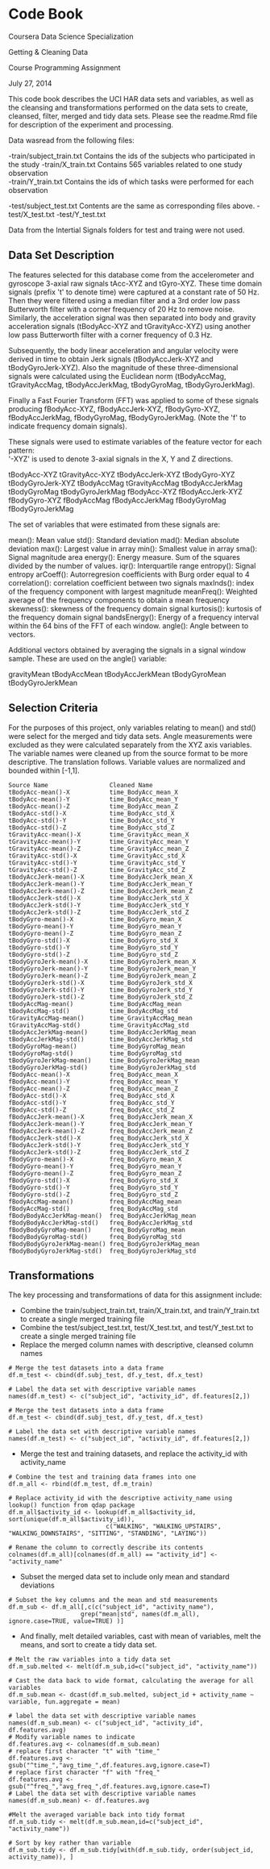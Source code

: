 Code Book
========================================================
Coursera Data Science Specialization

Getting & Cleaning Data

Course Programming Assignment

July 27, 2014

This code book describes the UCI HAR data sets and variables, as well as the cleansing and transformations performed on the data sets to create, cleansed, filter, merged and tidy data sets.  Please see the readme.Rmd file for description of the experiment and processing.

Data wasread from the following files:

-train/subject_train.txt    Contains the ids of the subjects who participated in the study
-train/X_train.txt          Contains 565 variables related to one study observation    
-train/Y_train.txt          Contains the ids of which tasks were performed for each observation

-test/subject_test.txt      Contents are the same as corresponding files above.
-test/X_test.txt
-test/Y_test.txt

Data from the Intertial Signals folders for test and traing were not used.

Data Set Description
--------------------

The features selected for this database come from the accelerometer and gyroscope 3-axial raw signals tAcc-XYZ and tGyro-XYZ. These time domain signals (prefix 't' to denote time) were captured at a constant rate of 50 Hz. Then they were filtered using a median filter and a 3rd order low pass Butterworth filter with a corner frequency of 20 Hz to remove noise. Similarly, the acceleration signal was then separated into body and gravity acceleration signals (tBodyAcc-XYZ and tGravityAcc-XYZ) using another low pass Butterworth filter with a corner frequency of 0.3 Hz. 

Subsequently, the body linear acceleration and angular velocity were derived in time to obtain Jerk signals (tBodyAccJerk-XYZ and tBodyGyroJerk-XYZ). Also the magnitude of these three-dimensional signals were calculated using the Euclidean norm (tBodyAccMag, tGravityAccMag, tBodyAccJerkMag, tBodyGyroMag, tBodyGyroJerkMag). 

Finally a Fast Fourier Transform (FFT) was applied to some of these signals producing fBodyAcc-XYZ, fBodyAccJerk-XYZ, fBodyGyro-XYZ, fBodyAccJerkMag, fBodyGyroMag, fBodyGyroJerkMag. (Note the 'f' to indicate frequency domain signals). 

These signals were used to estimate variables of the feature vector for each pattern:  
'-XYZ' is used to denote 3-axial signals in the X, Y and Z directions.

tBodyAcc-XYZ
tGravityAcc-XYZ
tBodyAccJerk-XYZ
tBodyGyro-XYZ
tBodyGyroJerk-XYZ
tBodyAccMag
tGravityAccMag
tBodyAccJerkMag
tBodyGyroMag
tBodyGyroJerkMag
fBodyAcc-XYZ
fBodyAccJerk-XYZ
fBodyGyro-XYZ
fBodyAccMag
fBodyAccJerkMag
fBodyGyroMag
fBodyGyroJerkMag

The set of variables that were estimated from these signals are: 

mean(): Mean value
std(): Standard deviation
mad(): Median absolute deviation 
max(): Largest value in array
min(): Smallest value in array
sma(): Signal magnitude area
energy(): Energy measure. Sum of the squares divided by the number of values. 
iqr(): Interquartile range 
entropy(): Signal entropy
arCoeff(): Autorregresion coefficients with Burg order equal to 4
correlation(): correlation coefficient between two signals
maxInds(): index of the frequency component with largest magnitude
meanFreq(): Weighted average of the frequency components to obtain a mean frequency
skewness(): skewness of the frequency domain signal 
kurtosis(): kurtosis of the frequency domain signal 
bandsEnergy(): Energy of a frequency interval within the 64 bins of the FFT of each window.
angle(): Angle between to vectors.

Additional vectors obtained by averaging the signals in a signal window sample. These are used on the angle() variable:

gravityMean
tBodyAccMean
tBodyAccJerkMean
tBodyGyroMean
tBodyGyroJerkMean

Selection Criteria
------------------

For the purposes of this project, only variables relating to mean() and std() were select for the merged and tidy data sets. Angle measurements were excluded as they were calculated separately from the XYZ axis variables.  The variable names were cleaned up from the source format to be more descriptive.  The translation follows.  Variable values are normalized and bounded within [-1,1].

```
Source Name                 Cleaned Name
tBodyAcc-mean()-X	        time_BodyAcc_mean_X
tBodyAcc-mean()-Y	        time_BodyAcc_mean_Y
tBodyAcc-mean()-Z	        time_BodyAcc_mean_Z
tBodyAcc-std()-X	        time_BodyAcc_std_X
tBodyAcc-std()-Y	        time_BodyAcc_std_Y
tBodyAcc-std()-Z	        time_BodyAcc_std_Z
tGravityAcc-mean()-X	    time_GravityAcc_mean_X
tGravityAcc-mean()-Y	    time_GravityAcc_mean_Y
tGravityAcc-mean()-Z	    time_GravityAcc_mean_Z
tGravityAcc-std()-X	        time_GravityAcc_std_X
tGravityAcc-std()-Y	        time_GravityAcc_std_Y
tGravityAcc-std()-Z	        time_GravityAcc_std_Z
tBodyAccJerk-mean()-X	    time_BodyAccJerk_mean_X
tBodyAccJerk-mean()-Y	    time_BodyAccJerk_mean_Y
tBodyAccJerk-mean()-Z	    time_BodyAccJerk_mean_Z
tBodyAccJerk-std()-X	    time_BodyAccJerk_std_X
tBodyAccJerk-std()-Y	    time_BodyAccJerk_std_Y
tBodyAccJerk-std()-Z	    time_BodyAccJerk_std_Z
tBodyGyro-mean()-X	        time_BodyGyro_mean_X
tBodyGyro-mean()-Y          time_BodyGyro_mean_Y
tBodyGyro-mean()-Z	        time_BodyGyro_mean_Z
tBodyGyro-std()-X	        time_BodyGyro_std_X
tBodyGyro-std()-Y	        time_BodyGyro_std_Y
tBodyGyro-std()-Z	        time_BodyGyro_std_Z
tBodyGyroJerk-mean()-X	    time_BodyGyroJerk_mean_X
tBodyGyroJerk-mean()-Y	    time_BodyGyroJerk_mean_Y
tBodyGyroJerk-mean()-Z	    time_BodyGyroJerk_mean_Z
tBodyGyroJerk-std()-X	    time_BodyGyroJerk_std_X
tBodyGyroJerk-std()-Y	    time_BodyGyroJerk_std_Y
tBodyGyroJerk-std()-Z	    time_BodyGyroJerk_std_Z
tBodyAccMag-mean()	        time_BodyAccMag_mean
tBodyAccMag-std()	        time_BodyAccMag_std
tGravityAccMag-mean()	    time_GravityAccMag_mean
tGravityAccMag-std()	    time_GravityAccMag_std
tBodyAccJerkMag-mean()	    time_BodyAccJerkMag_mean
tBodyAccJerkMag-std()	    time_BodyAccJerkMag_std
tBodyGyroMag-mean()	        time_BodyGyroMag_mean
tBodyGyroMag-std()	        time_BodyGyroMag_std
tBodyGyroJerkMag-mean()	    time_BodyGyroJerkMag_mean
tBodyGyroJerkMag-std()	    time_BodyGyroJerkMag_std
fBodyAcc-mean()-X	        freq_BodyAcc_mean_X
fBodyAcc-mean()-Y	        freq_BodyAcc_mean_Y
fBodyAcc-mean()-Z	        freq_BodyAcc_mean_Z
fBodyAcc-std()-X	        freq_BodyAcc_std_X
fBodyAcc-std()-Y	        freq_BodyAcc_std_Y
fBodyAcc-std()-Z	        freq_BodyAcc_std_Z
fBodyAccJerk-mean()-X	    freq_BodyAccJerk_mean_X
fBodyAccJerk-mean()-Y	    freq_BodyAccJerk_mean_Y
fBodyAccJerk-mean()-Z	    freq_BodyAccJerk_mean_Z
fBodyAccJerk-std()-X	    freq_BodyAccJerk_std_X
fBodyAccJerk-std()-Y	    freq_BodyAccJerk_std_Y
fBodyAccJerk-std()-Z	    freq_BodyAccJerk_std_Z
fBodyGyro-mean()-X	        freq_BodyGyro_mean_X
fBodyGyro-mean()-Y	        freq_BodyGyro_mean_Y
fBodyGyro-mean()-Z	        freq_BodyGyro_mean_Z
fBodyGyro-std()-X	        freq_BodyGyro_std_X
fBodyGyro-std()-Y	        freq_BodyGyro_std_Y
fBodyGyro-std()-Z	        freq_BodyGyro_std_Z
fBodyAccMag-mean()	        freq_BodyAccMag_mean
fBodyAccMag-std()	        freq_BodyAccMag_std
fBodyBodyAccJerkMag-mean()	freq_BodyAccJerkMag_mean
fBodyBodyAccJerkMag-std()	freq_BodyAccJerkMag_std
fBodyBodyGyroMag-mean()	    freq_BodyGyroMag_mean
fBodyBodyGyroMag-std()	    freq_BodyGyroMag_std
fBodyBodyGyroJerkMag-mean()	freq_BodyGyroJerkMag_mean
fBodyBodyGyroJerkMag-std()	freq_BodyGyroJerkMag_std
```

Transformations
---------------

The key processing and transformations of data for this assignment include:

- Combine the train/subject_train.txt, train/X_train.txt, and train/Y_train.txt to create a single merged training file
- Combine the test/subject_test.txt, test/X_test.txt, and test/Y_test.txt to create a single merged training file
- Replace the merged column names with descriptive, cleansed column names 

```
# Merge the test datasets into a data frame 
df.m_test <- cbind(df.subj_test, df.y_test, df.x_test)
    
# Label the data set with descriptive variable names
names(df.m_test) <- c("subject_id", "activity_id", df.features[2,])

# Merge the test datasets into a data frame 
df.m_test <- cbind(df.subj_test, df.y_test, df.x_test)
    
# Label the data set with descriptive variable names
names(df.m_test) <- c("subject_id", "activity_id", df.features[2,])
```

- Merge the test and training datasets, and replace the activity_id with activity_name

```
# Combine the test and training data frames into one
df.m_all <- rbind(df.m_test, df.m_train)
    
# Replace activity_id with the descriptive activity_name using lookup() function from qdap package
df.m_all$activity_id <- lookup(df.m_all$activity_id, sort(unique(df.m_all$activity_id)),
                           c("WALKING", "WALKING_UPSTAIRS", "WALKING_DOWNSTAIRS", "SITTING", "STANDING", "LAYING"))

# Rename the column to correctly describe its contents
colnames(df.m_all)[colnames(df.m_all) == "activity_id"] <- "activity_name"
```

- Subset the merged data set to include only mean and standard deviations

```
# Subset the key columns and the mean and std measurements
df.m_sub <- df.m_all[,c(c("subject_id", "activity_name"),
                    grep("mean|std", names(df.m_all), ignore.case=TRUE, value=TRUE) )]    
```

- And finally, melt detailed variables, cast with mean of variables, melt the means, and sort to create a tidy data set.

```
# Melt the raw variables into a tidy data set
df.m_sub.melted <- melt(df.m_sub,id=c("subject_id", "activity_name"))
    
# Cast the data back to wide format, calculating the average for all variables
df.m_sub.mean <- dcast(df.m_sub.melted, subject_id + activity_name ~ variable, fun.aggregate = mean)

# label the data set with descriptive variable names
names(df.m_sub.mean) <- c("subject_id", "activity_id", df.features.avg)
# Modify variable names to indicate 
df.features.avg <- colnames(df.m_sub.mean)
# replace first character "t" with "time_"
df.features.avg <- gsub("^time_","avg_time_",df.features.avg,ignore.case=T)
# replace first character "f" with "freq_"
df.features.avg <- gsub("^freq_","avg_freq_",df.features.avg,ignore.case=T)
# Label the data set with descriptive variable names
names(df.m_sub.mean) <- df.features.avg

#Melt the averaged variable back into tidy format
df.m_sub.tidy <- melt(df.m_sub.mean,id=c("subject_id", "activity_name"))

# Sort by key rather than variable  
df.m_sub.tidy <- df.m_sub.tidy[with(df.m_sub.tidy, order(subject_id, activity_name)), ]
```

